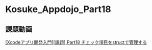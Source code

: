 # Kosuke_Appdojo_Part18
## 課題動画
[[Xcodeアプリ開発入門][課題] Part18 チェック項目をstructで管理する](https://www.youtube.com/watch?v=IvSPy5W7r4Y&list=PLQ5rERkGSxF-fsdBNQu70r5r0OPwSVygO&index=25)

